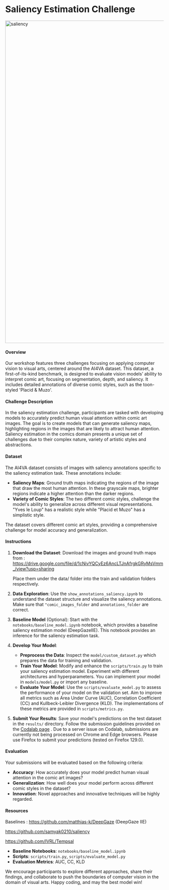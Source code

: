 # Saliency Estimation Challenge
<img width="1024" alt="saliency" src="https://github.com/IVRL/AI4VA/assets/16324609/6284eecc-ef90-4298-85a6-a172c155b657">

#### Overview

Our workshop features three challenges focusing on applying computer vision to visual arts, centered around the AI4VA dataset. This dataset, a first-of-its-kind benchmark, is designed to evaluate vision models’ ability to interpret comic art, focusing on segmentation, depth, and saliency. It includes detailed annotations of diverse comic styles, such as the toon-styled 'Placid & Muzo'.

#### Challenge Description

In the saliency estimation challenge, participants are tasked with developing models to accurately predict human visual attention within comic art images. The goal is to create models that can generate saliency maps, highlighting regions in the images that are likely to attract human attention. Saliency estimation in the comics domain presents a unique set of challenges due to their complex nature, variety of artistic styles and abstractions.

#### Dataset

The AI4VA dataset consists of images with saliency annotations specific to the saliency estimation task. These annotations include:

- **Saliency Maps**: Ground truth maps indicating the regions of the image that draw the most human attention. In these grayscale maps, brighter regions indicate a higher attention than the darker regions.
- **Variety of Comic Styles**: The two different comic styles, challenge the model's ability to generalize across different visual representations. "Yves le Loup" has a realistic style while "Placid et Muzo" has a simplistic style.

The dataset covers different comic art styles, providing a comprehensive challenge for model accuracy and generalization.

#### Instructions

1. **Download the Dataset**: Download the images and ground truth maps from : https://drive.google.com/file/d/1cNivYQCyEz6AncLTJnAfrgkGRyMsVmm_/view?usp=sharing
   
   Place them under the data/ folder into the train and validation folders respectively.

3. **Data Exploration**: Use the `show_annotations_saliency.ipynb` to understand the dataset structure and visualize the saliency annotations.
Make sure that `"comic_images_folder` and `annotations_folder` are correct.
4. **Baseline Model** (Optional): Start with the `notebooks/baseline_model.ipynb` notebook, which provides a baseline saliency estimation model (DeepGazeIIE). This notebook provides an inference for the saliency estimation task.

5. **Develop Your Model**:
    - **Preprocess the Data**: Inspect the `model/custom_dataset.py` which prepares the data for training and validation.
    - **Train Your Model**: Modify and enhance the `scripts/train.py` to train your saliency estimation model. Experiment with different architectures and hyperparameters. You can implement your model in `models/model.py` or import any baseline.
    - **Evaluate Your Model**: Use the `scripts/evaluate_model.py` to assess the performance of your model on the validation set. Aim to improve all metrics such as Area Under Curve (AUC), Correlation Coefficient (CC) and Kullbeck-Leibler Divergence (KLD). The implementations of these metrics are provided in `scripts/metrics.py`.

6. **Submit Your Results**: Save your model's predictions on the test dataset in the `results/` directory. Follow the submission guidelines provided on the [Codalab page](https://codalab.lisn.upsaclay.fr/competitions/19855) .
Due to a server issue on Codalab, submissions are currently not being processed on Chrome and Edge browsers. Please use Firefox to submit your predictions (tested on Firefox 129.0).
#### Evaluation

Your submissions will be evaluated based on the following criteria:

- **Accuracy**: How accurately does your model predict human visual attention in the comic art images?
- **Generalization**: How well does your model perform across different comic styles in the dataset?
- **Innovation**: Novel approaches and innovative techniques will be highly regarded.

#### Resources
Baselines : 
https://github.com/matthias-k/DeepGaze (DeepGaze IIE)

https://github.com/samyak0210/saliency 

https://github.com/IVRL/Tempsal

- **Baseline Notebooks**: `notebooks/baseline_model.ipynb`
- **Scripts**:  `scripts/train.py`, `scripts/evaluate_model.py`
- **Evaluation Metrics**: AUC, CC, KLD

We encourage participants to explore different approaches, share their findings, and collaborate to push the boundaries of computer vision in the domain of visual arts. Happy coding, and may the best model win!

